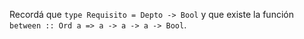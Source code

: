 Recordá que ```type Requisito = Depto -> Bool``` y que existe la función ```between :: Ord a => a -> a -> a -> Bool```.